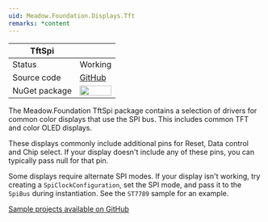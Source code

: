 ```yaml
---
uid: Meadow.Foundation.Displays.Tft
remarks: *content
---
```


| TftSpi        |             |
|---------------|-------------|
| Status        | Working     |
| Source code   | [GitHub](https://github.com/WildernessLabs/Meadow.Foundation/tree/master/Source/Meadow.Foundation.Peripherals/Displays.TftSpi) |
| NuGet package | <a href="https://www.nuget.org/packages/Meadow.Foundation.Displays.TftSpi/" target="_blank"><img src="https://img.shields.io/nuget/v/Meadow.Foundation.Displays.TftSpi.svg?label=Meadow.Foundation.Displays.TftSpi" style="width: auto; height: -webkit-fill-available;" /></a> |

The Meadow.Foundation TftSpi package contains a selection of drivers for common color displays that use the SPI bus. This includes common TFT and color OLED displays.

These displays commonly include additional pins for Reset, Data control and Chip select. If your display doesn't include any of these pins, you can typically pass null for that pin.

Some displays require alternate SPI modes. If your display isn't working, try creating a `SpiClockConfiguration`, set the SPI mode, and pass it to the `SpiBus` during instantiation. See the `ST7789` sample for an example.

[Sample projects available on GitHub](https://github.com/WildernessLabs/Meadow.Foundation/tree/master/Source/Meadow.Foundation.Peripherals/Displays.TftSpi/Samples)